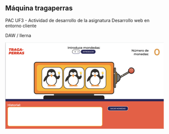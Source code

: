 <h2>Máquina tragaperras</h2>

<p>PAC UF3 - Actividad de desarrollo de la asignatura Desarrollo web en entorno cliente</p>
<p>DAW  / Ilerna</p>

<img src="img/thumb.png" width="800">
